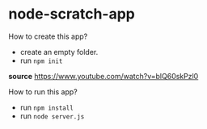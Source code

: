 # node-scratch-app

How to create this app?  
- create an empty folder.
- run `npm init`

**source**
https://www.youtube.com/watch?v=blQ60skPzl0
  
How to run this app?  
- run `npm install`  
- run `node server.js`